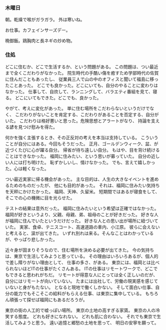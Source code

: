 ### 木曜日

朝。乾燥で喉がガラガラ。
外は寒いね。

お仕事。カフェインサーズデー。

晩御飯。鶏胸肉と長ネギの炒め物。


### 住処

どこに住むか、どこで生活するか、という問題がある。
この問題は、つい最近まで全くこだわりがなかった。
院生時代の手酷い傷を癒すため学部時代の佐賀に住んだこともあったし、
従業員三人で山の中のオフィスと聞いて福島に移ったことあった。
どこでも良かった。どこにいても、自分のやることに変わりはなかった。
仕事して、自炊して、ランニングして、バラエティ番組を見て、寝る。
どこにいてもできた。どこでも、良かった。

やがて、考えに変化があった。
単に住む場所をこだわらないというだけでなく、
こだわりがないことを肯定する、こだわりがあることを否定する、自分がいた。
こだわりは格好悪いと思った。危険思想とアラートがなり、
持論を支える諺を見つけ慰みを得た。

何かを強く主張するとき、その正反対の考えを本当は支持している。
こういうことが自分にはある。今回もそうだった。
正月、ゴールデンウィーク、盆、が近づくたびに心が躍る自分。
帰省が待ち遠しい自分。
もはや、目を背け続けることはできなかった。
福岡に住みたい、という思いが募っていた。
自分の近しい人には打ち明けた。
恥ずかしいし、情けなかった。
でも、言えて嬉しかった。心は軽くなった。

つい最近実家に帰る機会があった。
主な目的は、人生の大きなイベントを進めるためのものだったが、
他にも目的があった。
それは、福岡に住みたい気持ちを天秤にかけたかった。
福岡、天神、久留米。
短期間ではあるが寝食をして、そこでの心の機微に目を光らせた。

テストの結果は意外だった。
福岡に住みたいという希望は正確ではなかった。
福岡が好きというより、父親、母親、弟、祖母のことが好きだった。
好きな人が福岡に住んでいたというだけだった。
好きな人との思い出が場所に紐づいていた。
実家、食卓、テニスコート、高速道路の車内、小江原。
彼らに会えないと考えると、涙が出てきた。
いずれ別れは来る。そんなことはわかっているが、やっぱり悲しかった。

近々身が固まりそうなので、住む場所を決める必要が出てきた。
今の気持ちは、東京で生活してみようと思っている。
その理由はいろいろあるが、個人的で差し障りがない理由として、
仕事の多さ、がある。
東京には、福岡とは比べられないほどITの仕事がたくさんある。
ITの仕事はリモートワークで、どこでもできると思われがちだ。
リモートが得意な人にとっては全く正しいのだが、自分にはリモートが向いていない。
たまには出社して、労働の現実感を感じていないと身がもたない。
となると現地で働くしかない。
そして面白い仕事、自分の能力でもそこそこの給料がもらえる仕事、は東京に集中している。
もちろん頑張って探せば福岡にもあるだろうが。

東京の街の人工的で嘘っぽい場所。
東京の土地の高すぎる家賃。
東京の人の冷笑する態度。
どれも好きになれない。
どれも肌に合わない。
それでも東京で生活してみようと思う。
遠い追憶と郷愁の土地を思って、
明日の安寧を願って。